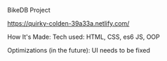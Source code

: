 BikeDB Project

https://quirky-colden-39a33a.netlify.com/

How It's Made: Tech used: HTML, CSS, es6 JS, OOP

Optimizations (in the future): UI needs to be fixed


